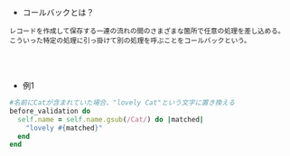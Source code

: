 - コールバックとは？  
```
レコードを作成して保存する一連の流れの間のさまざまな箇所で任意の処理を差し込める。
こういった特定の処理に引っ掛けて別の処理を呼ぶことをコールバックという。
```
<br>
<br>

- 例1  
```rb
#名前にCatが含まれていた場合、"lovely Cat"という文字に置き換える
before_validation do
  self.name = self.name.gsub(/Cat/) do |matched|
    "lovely #{matched}"
  end
end
```